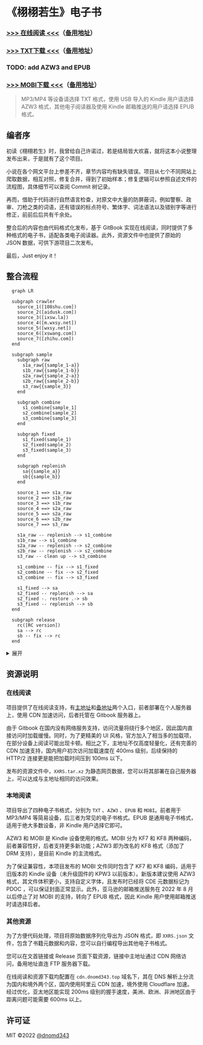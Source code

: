 # 《栩栩若生》电子书

### [>>> 在线阅读 <<<](https://cdn.dnomd343.top/xxrs/online/)（[备用地址](https://xxrs.343.re/)）

### [>>> TXT下载 <<<](https://cdn.dnomd343.top/xxrs/%E6%A0%A9%E6%A0%A9%E8%8B%A5%E7%94%9F.txt)（[备用地址](https://res.343.re/Share/XXRS/%E6%A0%A9%E6%A0%A9%E8%8B%A5%E7%94%9F.txt)）

### TODO: add AZW3 and EPUB

### [>>> MOBI下载 <<<](https://cdn.dnomd343.top/xxrs/%E6%A0%A9%E6%A0%A9%E8%8B%A5%E7%94%9F.mobi)（[备用地址](https://res.343.re/Share/XXRS/%E6%A0%A9%E6%A0%A9%E8%8B%A5%E7%94%9F.mobi)）

> MP3/MP4 等设备请选择 TXT 格式，使用 USB 导入的 Kindle 用户请选择 AZW3 格式，其他电子阅读器及使用 Kindle 邮箱推送的用户请选择 EPUB 格式。

## 编者序

初读《栩栩若生》时，我曾给自己许诺过，若是结局皆大欢喜，就将这本小说整理发布出来，于是就有了这个项目。

小说在各个网文平台上参差不齐，章节内容均有缺失错误。项目从七个不同网站上爬取数据，相互对照，修复合并，得到了初始样本；修复逻辑可以参照自述文件的流程图，具体细节可以查阅 Commit 树记录。

再而，借助于代码进行自然语言检查，对原文中大量的防屏蔽词，例如警察、政审、刀枪之类的词语，还有错误的标点符号、繁体字、词法语法以及错别字等进行修正，前前后后共有千余处。

整合后的内容也由代码格式化发布，基于 GitBook 实现在线阅读，同时提供了多种格式的电子书，适配各类电子阅读器。此外，资源文件中也提供了原始的 JSON 数据，可供下游项目二次发布。

最后，Just enjoy it！

## 整合流程

```mermaid
  graph LR

  subgraph crawler
    source_1([108shu.com])
    source_2([aidusk.com])
    source_3([ixsw.la])
    source_4([m.wxsy.net])
    source_5([wxsy.net])
    source_6([xswang.com])
    source_7([zhihu.com])
  end

  subgraph sample
    subgraph raw
      s1a_raw{{sample_1-a}}
      s1b_raw{{sample_1-b}}
      s2a_raw{{sample_2-a}}
      s2b_raw{{sample_2-b}}
      s3_raw{{sample_3}}
    end

    subgraph combine
      s1_combine[sample_1]
      s2_combine[sample_2]
      s3_combine[sample_3]
    end

    subgraph fixed
      s1_fixed(sample_1)
      s2_fixed(sample_2)
      s3_fixed(sample_3)
    end

    subgraph replenish
      sa{{sample_a}}
      sb{{sample_b}}
    end

    source_1 ==> s1a_raw
    source_2 ==> s1b_raw
    source_3 ==> s1b_raw
    source_4 ==> s2a_raw
    source_5 ==> s2a_raw
    source_6 ==> s2b_raw
    source_7 ==> s3_raw

    s1a_raw -- replenish --> s1_combine
    s1b_raw --> s1_combine
    s2a_raw -- replenish --> s2_combine
    s2b_raw -- replenish --> s2_combine
    s3_raw -- clean up --> s3_combine

    s1_combine -- fix --> s1_fixed
    s2_combine -- fix --> s2_fixed
    s3_combine -- fix --> s3_fixed

    s1_fixed --> sa
    s2_fixed -- replenish --> sa
    s2_fixed -. restore .-> sb
    s3_fixed -- replenish --> sb
  end

  subgraph release
    rc([RC version])
    sa --> rc
    sb -- fix --> rc
  end

```

<details>

<summary>展开</summary>

### 数据来源

+ [`108shu.com`](./src/crawler/108shu.com) ：[http://www.108shu.com/book/54247/](http://www.108shu.com/book/54247/)

+ [`aidusk.com`](./src/crawler/aidusk.com) ：[http://www.aidusk.com/t/134659/](http://www.aidusk.com/t/134659/)

+ [`ixsw.la`](./src/crawler/ixsw.la) ：[https://www.ixsw.la/ks82668/](https://www.ixsw.la/ks82668/)

+ [`m.wxsy.net`](./src/crawler/m.wxsy.net) ：[https://m.wxsy.net/novel/57104/](https://m.wxsy.net/novel/57104/)

+ [`wxsy.net`](./src/crawler/wxsy.net) ：[https://www.wxsy.net/novel/57104/](https://www.wxsy.net/novel/57104/)

+ [`xswang.com`](./src/crawler/xswang.com) ：[https://www.xswang.com/book/56718/](https://www.xswang.com/book/56718/)

+ [`zhihu.com`](./src/crawler/zhihu.com) ：[https://www.zhihu.com/column/c_1553471910075449344](https://www.zhihu.com/column/c_1553471910075449344)

### 样本处理

+ 爬虫获得五份 [`raw`](./sample/raw/) 样本：

  + `sample_1-a`
  + `sample_1-b`
  + `sample_2-a`
  + `sample_2-b`
  + `sample_3`

+ 简单合并后获得三份 [`combine`](./sample/combine/) 样本：

  + `sample_1`
  + `sample_2`
  + `sample_3`

+ 对照修复错误，获得三组 [`fixed`](./sample/fixed/) 样本。

+ 合并样本，获得两组 [`replenish`](./sample/replenish/) 样本：

  + `sample_a`
  + `sample_b`

+ 修复合并，得到 [`RC`](./release/) 样本。

### 内容发布

+ `RC-1` ：初始合并版本

+ `RC-2` ：修复部分屏蔽词与语法错误

+ `RC-3` ：修复繁体中文错误

+ `RC-4` ：修复标点符号错误

+ `RC-5` ：错误修复及发布样式增强

</details>

## 资源说明

### 在线阅读

项目提供了在线阅读支持，有[主地址](https://cdn.dnomd343.top/xxrs/online/)和[备地址](https://xxrs.343.re/)两个入口，前者部署在个人服务器上，使用 CDN 加速访问，后者托管在 Gitbook 服务器上。

由于 Gitbook 在国内没有网络服务支持，访问流量将绕行多个地区，因此国内直接访问时加载缓慢。同时，为了更精美的 UI 风格，官方加入了相当多的加载项，在部分设备上阅读可能出现卡顿。相比之下，主地址不仅高度轻量化，还有完善的 CDN 加速支持，国内用户初次访问加载速度在 400ms 级别，后续保持的 HTTP/2 连接更是能把加载时间压到 100ms 以下。

发布的资源文件中，`XXRS.tar.xz` 为静态网页数据，您可以将其部署在自己服务器上，可以达成与主地址相同的访问效果。

### 本地阅读

项目导出了四种电子书格式，分别为 `TXT` 、`AZW3` 、`EPUB` 和 `MOBI`。前者用于 MP3/MP4 等简易设备，后三者为常见的电子书格式。EPUB 是通用电子书格式，适用于绝大多数设备，非 Kindle 用户选择它即可。

AZW3 和 MOBI 是 Kindle 设备使用的格式。MOBI 分为 KF7 和 KF8 两种编码，前者兼容性好，后者支持更多新功能；AZW3 即为改名的 KF8 格式（添加了 DRM 支持），是目前 Kindle 的主流格式。

为了保证兼容性，本项目发布的 MOBI 文件同时包含了 KF7 和 KF8 编码，适用于旧版本的 Kindle 设备（未升级固件的 KPW3 以前版本）。新版本建议使用 AZW3 格式，其文件体积更小，支持自定义字体，且发布时已经将 CDE 元数据标记为 PDOC ，可以保证封面正常显示。此外，亚马逊的邮箱推送服务在 2022 年 8 月以后停止了对 MOBI 的支持，转向了 EPUB 格式，因此 Kindle 用户使用邮箱推送时请选择后者。

### 其他资源

为了方便代码处理，项目将原始数据序列化导出为 JSON 格式，即 `XXRS.json` 文件，包含了书籍元数据和内容，您可以自行编程导出其他电子书格式。

您可以在文首链接或 Release 页面下载资源，链接中主地址通过 CDN 网络访问，备用地址直连 FTP 服务器下载。

在线阅读和资源下载均配置在 `cdn.dnomd343.top` 域名下，其在 DNS 解析上分流为国内和境外两个区，国内使用阿里云 CDN 加速，境外使用 Cloudflare 加速。经过优化，亚太地区能实现 200ms 级别的握手速度，美洲、欧洲、非洲地区由于距离问题可能需要 600ms 以上。

## 许可证

MIT ©2022 [@dnomd343](https://github.com/dnomd343)
